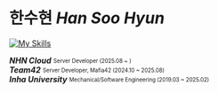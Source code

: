 # 한수현 *Han Soo Hyun*

[![My Skills](https://skillicons.dev/icons?i=kubernetes,docker,go,python,rabbitmq,elasticsearch,linux)](https://skillicons.dev)

***NHN Cloud***  <sub><sup>Server Developer (2025.08 ~ )</sup></sub>  
***Team42***  <sub><sup>Server Developer, Mafia42 (2024.10 ~ 2025.08)</sup></sub>  
***Inha University***  <sub><sup>Mechanical/Software Engineering (2019.03 ~ 2025.02)</sup></sub>
